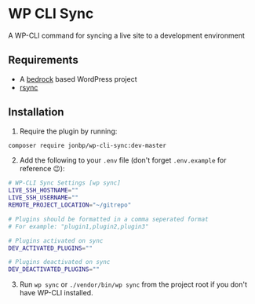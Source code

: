 # WP CLI Sync

A WP-CLI command for syncing a live site to a development environment

## Requirements

* A [bedrock](https://github.com/roots/bedrock) based WordPress project
* [rsync](https://rsync.samba.org)

## Installation

1. Require the plugin by running:

```sh
composer require jonbp/wp-cli-sync:dev-master
```

2. Add the following to your `.env` file (don't forget `.env.example` for reference 😉):

```sh
# WP-CLI Sync Settings [wp sync]
LIVE_SSH_HOSTNAME=""
LIVE_SSH_USERNAME=""
REMOTE_PROJECT_LOCATION="~/gitrepo"

# Plugins should be formatted in a comma seperated format
# For example: "plugin1,plugin2,plugin3"

# Plugins activated on sync
DEV_ACTIVATED_PLUGINS=""

# Plugins deactivated on sync
DEV_DEACTIVATED_PLUGINS=""
```

3. Run `wp sync` or `./vendor/bin/wp sync` from the project root if you don't have WP-CLI installed.